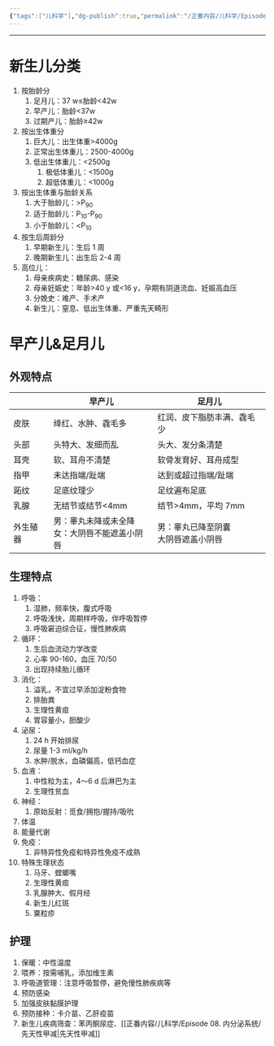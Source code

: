 ```yaml
---
{"tags":["儿科学"],"dg-publish":true,"permalink":"/正番内容/儿科学/Episode 02. 新生儿与新生儿疾病/新生儿概述/","dgPassFrontmatter":true}
---
```


---
# 新生儿分类
1. 按胎龄分
	1. 足月儿：37 w≤胎龄<42w
	2. 早产儿：胎龄<37w
	3. 过期产儿：胎龄≥42w
2. 按出生体重分
	1. 巨大儿：出生体重>4000g
	2. 正常出生体重儿：2500-4000g
	3. 低出生体重儿：<2500g
		1. 极低体重儿：<1500g
		2. 超低体重儿：<1000g
3. 按出生体重与胎龄关系
	1. 大于胎龄儿：>P<sub>90</sub>
	2. 适于胎龄儿：P<sub>10</sub>-P<sub>90</sub>
	3. 小于胎龄儿：<P<sub>10</sub>
4. 按生后周龄分
	1. 早期新生儿：生后 1 周
	2. 晚期新生儿：出生后 2-4 周
5. 高位儿：
	1. 母亲疾病史：糖尿病、感染
	2. 母亲妊娠史：年龄>40 y 或<16 y，孕期有阴道流血、妊娠高血压
	3. 分娩史：难产、手术产
	4. 新生儿：窒息、低出生体重、严重先天畸形
# 早产儿&足月儿
## 外观特点
|          | 早产儿                                            | 足月儿                                  |
| -------- | ------------------------------------------------- | --------------------------------------- |
| 皮肤     | 绛红、水肿、毳毛多                                | 红润、皮下脂肪丰满、毳毛少              |
| 头部     | 头特大、发细而乱                                  | 头大、发分条清楚                        |
| 耳壳     | 软、耳舟不清楚                                    | 软骨发育好、耳舟成型                    |
| 指甲     | 未达指端/趾端                                     | 达到或超过指端/趾端                     |
| 跖纹     | 足底纹理少                                        | 足纹遍布足底                            |
| 乳腺     | 无结节或结节<4mm                                  | 结节>4mm，平均 7mm                      |
| 外生殖器 | 男：睾丸未降或未全降</br>女：大阴唇不能遮盖小阴唇 | 男：睾丸已降至阴囊</br>大阴唇遮盖小阴唇 | 
## 生理特点
1. 呼吸：
	1. 湿肺，频率快，腹式呼吸
	2. 呼吸浅快，周期样呼吸，伴呼吸暂停
	3. 呼吸窘迫综合征，慢性肺疾病
2. 循环：
	1. 生后血流动力学改变
	2. 心率 90-160，血压 70/50
	3. 出现持续胎儿循环
3. 消化：
	1. 溢乳，不宜过早添加淀粉食物
	2. 排胎粪
	3. 生理性黄疸
	4. 胃容量小，胆酸少
4. 泌尿：
	1. 24 h 开始排尿
	2. 尿量 1-3 ml/kg/h
	3. 水肿/脱水，血磷偏高，低钙血症
5. 血液：
	1. 中性粒为主，4～6 d 后淋巴为主
	2. 生理性贫血
6. 神经：
	1. 原始反射：觅食/拥抱/握持/吸吮
7. 体温
8. 能量代谢
9. 免疫：
	1. 非特异性免疫和特异性免疫不成熟
10. 特殊生理状态
	1. 马牙、螳螂嘴
	2. 生理性黄疸
	3. 乳腺肿大、假月经
	4. 新生儿红斑
	5. 粟粒疹
## 护理
1. 保暖：中性温度
2. 喂养：按需哺乳，添加维生素
3. 呼吸道管理：注意呼吸暂停，避免慢性肺疾病等
4. 预防感染
5. 加强皮肤黏膜护理
6. 预防接种：卡介苗、乙肝疫苗
7. 新生儿疾病筛查：苯丙酮尿症、[[正番内容/儿科学/Episode 08. 内分泌系统/先天性甲减\|先天性甲减]]